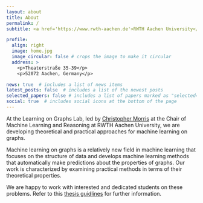 ```yaml
---
layout: about
title: About
permalink: /
subtitle: <a href='https://www.rwth-aachen.de'>RWTH Aachen University</a>.

profile:
  align: right
  image: home.jpg
  image_circular: false # crops the image to make it circular
  address: >
    <p>Theaterstraße 35-39</p>
    <p>52072 Aachen, Germany</p>

news: true  # includes a list of news items
latest_posts: false  # includes a list of the newest posts
selected_papers: false # includes a list of papers marked as "selected={true}"
social: true  # includes social icons at the bottom of the page
---
```



<html>
	<body>
	<p>
	At the Learning on Graphs Lab, led by <a href='https://chrsmrrs.github.io/'>Christopher Morris</a> at the Chair of Machine Learning and Reasoning at RWTH Aachen University, we are developing theoretical and practical approaches for machine learning on graphs.
	</p>
	<p>
	Machine learning on graphs is a relatively new field in machine learning that focuses on the structure of data and develops machine learning methods that automatically make predictions about the properties of graphs. 
	Our work is characterized by examining practical methods in terms of their theoretical properties.
	</p>
	<p>
	We are happy to work with interested and dedicated students on these problems. Refer to this <a href="../teaching/thesis.md">thesis guidlines</a> for further information.
	</p>
    <br>
	</body>
</html>
